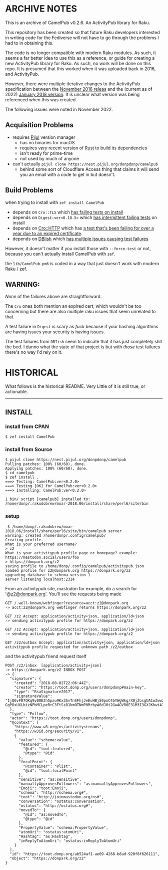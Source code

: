 # ARCHIVE NOTES

This is an archive of CamelPub v0.2.6. An ActivityPub library for
Raku. 

This repository has been created so that future Raku developers
interested in writing code for the Fediverse will not have to 
go through the problems I had to in obtaining this.

The code is no longer compatible with modern Raku modules. As such, it
seems a far better idea to use this as a reference, or guide for
creating a new ActivityPub library for Raku. As such, no work will be
done on this repo. It is presumed that this
worked when it was uploaded back in 2016, and ActivityPub.

However, there were multiple iterative changes to the ActivityPub
specification between the 
[November 2016 releas](https://www.w3.org/TR/2016/CR-activitypub-20161117/) and the (current as of
2022) 
[January 2018 version](https://www.w3.org/TR/2018/REC-activitypub-20180123/). It is 
unclear what version was being referenced when this was created.

The following issues were noted in November 2022.

## Acquisition Problems

-   requires [Pijul](https://pijul.org) version manager
    -   has no binaries for macOS
    -   requires *very* recent version of [Rust](https://www.rust-lang.org/) to build its dependencies
    -   isn't ready for prime-time
    -   not used by much of anyone
-   can't actually `pijul clone https://nest.pijul.org/donpdonp/camelpub`
    -   behind some sort of Cloudflare Access thing that claims it will send you an email with a code to get in but doesn't.

## Build Problems

when trying to install with `zef install CamelPub`

-   depends on `Cro::TLS` which [has failing tests on install](https://github.com/croservices/cro-tls/issues/13)
-   depends on `Digest:ver<0.18.5>` which [has intermittent failing tests](https://github.com/grondilu/libdigest-raku/issues/29) on install
-   depends on [Cro::HTTP](https://github.com/croservices/cro-http) which has [a test that's been failing for over a year due to an expired certificate](https://github.com/croservices/cro-http/issues/158).
-   depends on [DBIish](https://github.com/raku-community-modules/DBIish) which [has multiple issues causing test failures](https://github.com/raku-community-modules/DBIish/issues/234)

However, it doesn't matter if you install those with `--force-test` or not, because you can't actually install CamelPub with `zef`.

the `lib/CamelPub.pm6` is coded in a way that just doesn't work with modern Raku / zef.


## WARNING:

*None* of the failures above are straightforward.

The `Cro` ones both mention an expired cert, which wouldn't be too concerning but there are also multiple raku issues that seem unrelated to that.

A test failure in `Digest` is scary as *fuck* because if your hashing algorithms are having issues your security is having issues.

The test failures from `DBIish` seem to indicate that it has just completely shit the bed. I dunno what the state of that project is but with *those* test failures there's no way I'd rely on it.


# HISTORICAL
What follows is the historical README. Very Little of it is still true, or
actionable.


--------------------

## INSTALL

### install from CPAN
```
$ zef install CamelPub
```

### install from Source
```
$ pijul clone https://nest.pijul.org/donpdonp/camelpub
Pulling patches: 100% (60/60), done.
Applying patches: 100% (60/60), done.
$ cd camelpub
$ zef install .  
===> Testing: CamelPub:ver<0.2.0>
===> Testing [OK] for CamelPub:ver<0.2.0>
===> Installing: CamelPub:ver<0.2.0>

1 bin/ script [camelpub] installed to:
/home/donp/.rakudobrew/moar-2018.06/install/share/perl6/site/bin
```


### setup
```
 $ /home/donp/.rakudobrew/moar-2018.06/install/share/perl6/site/bin/camelpub server
warning: created /home/donp/.config/camelpub/
Creating profile.
What is your preferred username?
> z2
What is your activitypub profile page or homepage? example: https://mastodon.social/users/foo
> https://donpark.org/z2
saving profile to /home/donp/.config/camelpub/activitypub.json
loaded profile for z2@donpark.org https://donpark.org/z2
upgrading database to schema version 1
server listening localhost:2314
```


From an activitypub site, mastodon for example, do a search for '@z2@donpark.org'. You'll see the requests being made


```
GET /.well-known/webfinger?resource=acct:z2@donpark.org  
-> acct:z2@donpark.org webfinger returns https://donpark.org/z2

GET /z2 Accept: application/activity+json, application/ld+json 
-> sending activitypub profile for https://donpark.org/z2

GET /z2 Accept: application/activity+json, application/ld+json 
-> sending activitypub profile for https://donpark.org/z2

GET /z2/outbox Accept: application/activity+json, application/ld+json 
activitypub profile requested for unknown path /z2/outbox
```


and the activitypub friend request itself

```
POST /z2/inbox  [application/activity+json]
-> https://donpark.org/z2 INBOX POST
-> {
  "signature": {
    "created": "2018-08-02T22:06:44Z",
    "creator": "https://toot.donp.org/users/donpdonp#main-key",
    "type": "RsaSignature2017",
    "signatureValue": "IjQ6vF07QKq9v00E2h5pau9Kx3SvTnSFhjJeEuHBj50poC4bYWgWkg/X0jZosgUA1w2wwZWKsHKg/FcU6wlj+40V0cYfQp3dDAsVd0
GgPOxUXLbizNPbMCLpeRrC3FtSz81kmOTNmP0MrbyA6dJ0t2GwAOVR0E31M3I3GXJKhwtA704ZffimO2J42cdbzspKS6CsqWcnbUQP2oDFn8Pm1Sbf5QpmoKoiG5CusUQmJP2uVWcY+JyCEaAH1R0tDHB6S4iPOYdJS7gWdDt/0Kd0Mc4scE7oJMy2TtXd4jCCv7HWtZp90Mw+nI8SistUGrs1i5v4yp6cHrG26lcJGTMMnQ=="
  },
  "type": "Follow",
  "actor": "https://toot.donp.org/users/donpdonp",
  "@context": [
    "https://www.w3.org/ns/activitystreams",
    "https://w3id.org/security/v1",
    {
      "value": "schema:value",
      "featured": {
        "@id": "toot:featured",
        "@type": "@id"
      },
      "focalPoint": {
        "@container": "@list",
        "@id": "toot:focalPoint"
      },
      "sensitive": "as:sensitive",
      "manuallyApprovesFollowers": "as:manuallyApprovesFollowers",
      "Emoji": "toot:Emoji",
      "schema": "http://schema.org#",
      "toot": "http://joinmastodon.org/ns#",
      "conversation": "ostatus:conversation",
      "ostatus": "http://ostatus.org#",
      "movedTo": {
        "@id": "as:movedTo",
        "@type": "@id"
      },
      "PropertyValue": "schema:PropertyValue",
      "atomUri": "ostatus:atomUri",
      "Hashtag": "as:Hashtag",
      "inReplyToAtomUri": "ostatus:inReplyToAtomUri"
    }
  ],
  "id": "https://toot.donp.org/ab524af1-ae09-4268-b8ad-920f8f626111",
  "object": "https://donpark.org/z2"
}
```


